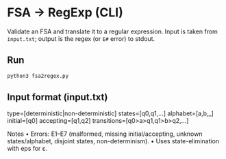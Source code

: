 # FSA → RegExp (CLI)

Validate an FSA and translate it to a regular expression. Input is taken from `input.txt`; output is the regex (or `E#` error) to stdout.

## Run
```bash
python3 fsa2regex.py
```

## Input format (input.txt)

type=[deterministic|non-deterministic]
states=[q0,q1,...]
alphabet=[a,b,_]
initial=[q0]
accepting=[q1,q2]
transitions=[q0>a>q1,q1>b>q2,...]

Notes
	•	Errors: E1–E7 (malformed, missing initial/accepting, unknown states/alphabet, disjoint states, non-determinism).
	•	Uses state-elimination with eps for ε.

